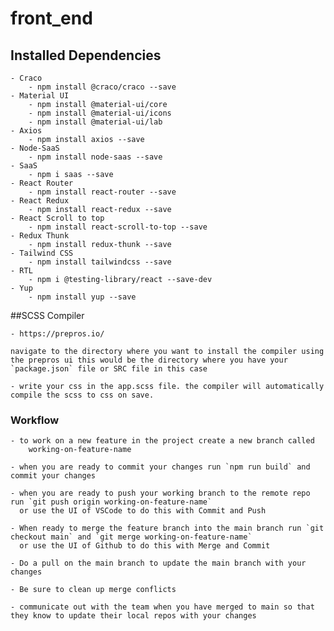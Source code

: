 # front_end

## Installed Dependencies
    - Craco
        - npm install @craco/craco --save
    - Material UI
        - npm install @material-ui/core
        - npm install @material-ui/icons
        - npm install @material-ui/lab
    - Axios
        - npm install axios --save
    - Node-SaaS
        - npm install node-saas --save
    - SaaS
        - npm i saas --save
    - React Router
        - npm install react-router --save
    - React Redux
        - npm install react-redux --save
    - React Scroll to top
        - npm install react-scroll-to-top --save
    - Redux Thunk
        - npm install redux-thunk --save
    - Tailwind CSS
        - npm install tailwindcss --save
    - RTL
        - npm i @testing-library/react --save-dev
    - Yup
        - npm install yup --save

##SCSS Compiler

    - https://prepros.io/

    navigate to the directory where you want to install the compiler using the prepros ui this would be the directory where you have your 
    `package.json` file or SRC file in this case

    - write your css in the app.scss file. the compiler will automatically compile the scss to css on save.

### Workflow

    - to work on a new feature in the project create a new branch called
        working-on-feature-name

    - when you are ready to commit your changes run `npm run build` and commit your changes

    - when you are ready to push your working branch to the remote repo run `git push origin working-on-feature-name` 
      or use the UI of VSCode to do this with Commit and Push

    - When ready to merge the feature branch into the main branch run `git checkout main` and `git merge working-on-feature-name` 
      or use the UI of Github to do this with Merge and Commit

    - Do a pull on the main branch to update the main branch with your changes

    - Be sure to clean up merge conflicts

    - communicate out with the team when you have merged to main so that they know to update their local repos with your changes

